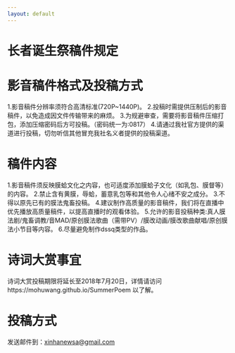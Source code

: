 ```yaml
---
layout: default
---
```


# [](#header-1)长者诞生祭稿件规定

# [](#header-2)影音稿件格式及投稿方式
1.影音稿件分辨率须符合高清标准(720P~1440P)。
2.投稿时需提供压制后的影音稿件，以免造成因文件传输带来的麻烦。
3.为规避审查，需要将影音稿件压缩打包，添加压缩密码后方可投稿。（密码统一为:0817）
4.请通过我社官方提供的渠道进行投稿，切勿听信其他冒充我社名义者提供的投稿渠道。

# [](#header-3)稿件内容
1.影音稿件须反映膜蛤文化之内容，也可适度添加膜蛤子文化（如乳包、膜督等）的内容。
2.禁止含有黄膜，辱蛤，蓄意乳包等和其他令人心绪不安之成分。
3.不得以原先已有的膜法鬼畜投稿。
4.建议制作高质量的影音稿件，我们将在直播中优先播放高质量稿件，以提高直播时的观看体验。
5.允许的影音投稿种类:真人膜法剧/鬼畜调教/音MAD/原创膜法歌曲（需带PV）/膜改动画/膜改歌曲献唱/原创膜法小节目等内容。
6.尽量避免制作dssq类型的作品。

# [](#header-4)诗词大赏事宜
诗词大赏投稿期限将延长至2018年7月20日，详情请访问https://mohuwang.github.io/SummerPoem 以了解。

# [](#header-5)投稿方式
发送邮件到：xinhanewsa@gmail.com
